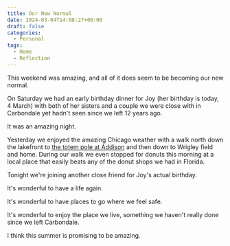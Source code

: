 ```yaml
---
title: Our New Normal
date: 2024-03-04T14:08:27+00:00
draft: false
categories:
  - Personal
tags:
  - Home
  - Reflection
---
```


This weekend was amazing, and all of it does seem to be becoming our new normal.

On Saturday we had an early birthday dinner for Joy (her birthday is today, 4 March) with both of her sisters and a couple we were close with in Carbondale yet hadn't seen since we left 12 years ago.

It was an amazing night.

Yesterday we enjoyed the amazing Chicago weather with a walk north down the lakefront to [the totem pole at Addison][1] and then down to Wrigley field and home. During our walk we even stopped for donuts this morning at a local place that easily beats any of the donut shops we had in Florida.

Tonight we're joining another close friend for Joy's actual birthday.

It's wonderful to have a life again.

It's wonderful to have places to go where we feel safe.

It's wonderful to enjoy the place we live, something we haven't really done since we left Carbondale.

I think this summer is promising to be amazing.

 [1]: https://en.wikipedia.org/wiki/Kwanusila